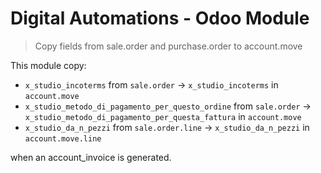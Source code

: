 # Digital Automations - Odoo Module

> Copy fields from sale.order and purchase.order to account.move

This module copy:

- `x_studio_incoterms` from `sale.order` -> `x_studio_incoterms` in `account.move`
- `x_studio_metodo_di_pagamento_per_questo_ordine` from `sale.order` -> `x_studio_metodo_di_pagamento_per_questa_fattura` in `account.move`
- `x_studio_da_n_pezzi` from `sale.order.line` -> `x_studio_da_n_pezzi` in `account.move.line`

when an account\_invoice is generated.

